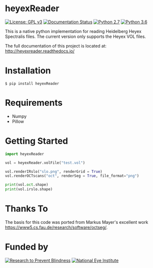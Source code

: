 # heyexReader
[![License: GPL v3](https://img.shields.io/badge/License-GPLv3-blue.svg)](https://www.gnu.org/licenses/gpl-3.0)
[![Documentation Status](https://readthedocs.org/projects/heyexreader/badge/?version=latest)](https://heyexreader.readthedocs.io/en/latest/?badge=latest)
[![Python 2.7](https://img.shields.io/badge/python-2.7-blue.svg)](https://www.python.org/downloads/release/python-270/)
[![Python 3.6](https://img.shields.io/badge/python-3.6-blue.svg)](https://www.python.org/downloads/release/python-360/)

This is a native python implementation for reading Heidelberg Heyex
Spectralis files. The current version only supports the Heyex VOL files.

The full documentation of this project is located at:
<http://heyexreader.readthedocs.io/>

# Installation

    $ pip install heyexReader

# Requirements

  - Numpy
  - Pillow

# Getting Started

``` python
import heyexReader

vol = heyexReader.volFile("test.vol")

vol.renderIRslo("slo.png", renderGrid = True)
vol.renderOCTscans("oct", renderSeg = True, file_format="png")

print(vol.oct.shape)
print(vol.irslo.shape)
```

# Thanks To

The basis for this code was ported from Markus Mayer's excellent work <https://www5.cs.fau.de/research/software/octseg/>.


# Funded by
[![Research to Prevent Blindness](/funding/rpb.png?raw=true "RPB")](https://www.rpbusa.org/rpb/)
[![National Eye Institute](/funding/nei.jpg?raw=true "NEI")](https://nei.nih.gov/)
